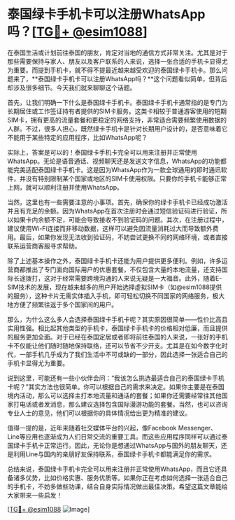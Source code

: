 # 泰国绿卡手机卡可以注册WhatsApp吗？[[TG💪+ @esim1088](https://t.me/s/esim1088)]

在泰国生活或计划前往泰国的朋友，肯定对当地的通信方式非常关注。尤其是对于那些需要保持与家人、朋友以及客户联系的人来说，选择一张合适的手机卡显得尤为重要。而提到手机卡，就不得不提最近越来越受欢迎的泰国绿卡手机卡。那么问题来了，**泰国绿卡手机卡可以注册WhatsApp吗？**这个问题看似简单，但背后却涉及很多细节。今天我们就来聊聊这个话题。

首先，让我们明确一下什么是泰国绿卡手机卡。泰国绿卡手机卡通常指的是专门为长期居住或工作签证持有者提供的SIM卡服务。这类卡相较于普通游客使用的短期SIM卡，拥有更高的流量套餐和更稳定的网络支持，非常适合需要频繁使用数据的人群。不过，很多人担心，既然绿卡手机卡是针对长期用户设计的，是否意味着它不能用于某些特定的应用程序，比如WhatsApp呢？

实际上，答案是可以的！泰国绿卡手机卡完全可以用来注册并正常使用WhatsApp。无论是语音通话、视频聊天还是发送文字信息，WhatsApp的功能都能完美适配泰国绿卡手机卡。这是因为WhatsApp作为一款全球通用的即时通讯软件，并没有特别限制某个国家或地区的SIM卡使用权限。只要你的手机卡能够正常上网，就可以顺利注册并使用WhatsApp。

当然，这里也有一些需要注意的小事项。首先，确保你的绿卡手机卡已经成功激活并且有充足的余额。因为WhatsApp在首次注册时会通过短信验证码进行验证，所以如果卡内余额不足，可能会导致接收不到验证码的问题。其次，在注册过程中，建议使用Wi-Fi连接而非移动数据，这样可以避免因流量消耗过大而导致额外费用。最后，如果你发现无法收到验证码，不妨尝试更换不同的网络环境，或者直接联系运营商客服寻求帮助。

除了上述基本操作之外，泰国绿卡手机卡还能为用户提供更多便利。例如，许多运营商都推出了专门面向国际用户的优惠套餐，不仅包含大量的本地流量，还支持国际长途拨打，这对于经常需要跨境沟通的人来说无疑是一大福音。此外，随着E-SIM技术的发展，现在越来越多的用户开始选择虚拟SIM卡（如@esim1088提供的服务），这种卡片无需实体插入手机，即可轻松切换不同国家的网络服务，极大地方便了频繁往返于多个国家间的用户。

那么，为什么这么多人会选择泰国绿卡手机卡呢？其实原因很简单——性价比高且实用性强。相比起其他类型的手机卡，泰国绿卡手机卡的价格相对低廉，而且提供的服务更加全面。对于已经在泰国定居或者即将前往泰国的人来说，一张好的手机卡不仅能让他们随时随地保持联络，还可以节省不少开支。尤其是在如今数字化时代，一部手机几乎成为了我们生活中不可或缺的一部分，因此选择一张适合自己的手机卡显得尤为重要。

说到这里，可能还有一些小伙伴会问：“我该怎么挑选最适合自己的泰国绿卡手机卡呢？”其实方法也很简单。你可以根据自己的需求来决定。如果你主要是在泰国境内活动，那么可以选择主打本地流量和通话的套餐；如果你还需要经常往其他国家打电话或者发消息，那么建议选择包含国际漫游功能的套餐。当然，也可以咨询专业人士的意见，他们可以根据你的具体情况给出更为精准的建议。

值得一提的是，近年来随着社交媒体平台的兴起，像Facebook Messenger、Line等应用也逐渐成为人们日常交流的重要工具。而这些应用程序同样可以通过泰国绿卡手机卡正常运行。因此，无论你是想通过WhatsApp与国外的朋友聊天，还是利用Line与国内的亲朋好友保持联系，泰国绿卡手机卡都能满足你的需求。

总结来说，泰国绿卡手机卡完全可以用来注册并正常使用WhatsApp，而且它还具备诸多优势，比如价格实惠、服务优质等。如果你正在考虑如何选择一张适合自己的手机卡，不妨多做些功课，结合自身实际情况做出最佳决策。希望这篇文章能给大家带来一些启发！

[[TG💪+ @esim1088](https://t.me/s/esim1088) ![Image](https://i.postimg.cc/4NQfJmqS/Snipaste-2025-05-13-00-14-12.png)]